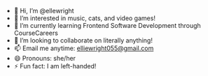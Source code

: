 - 👋 Hi, I’m @ellewright
- 👀 I’m interested in music, cats, and video games!
- 🌱 I’m currently learning Frontend Software Development through CourseCareers
- 💞️ I’m looking to collaborate on literally anything!
- 📫 Email me anytime: elliewright055@gmail.com
- 😄 Pronouns: she/her
- ⚡ Fun fact: I am left-handed!

<!---
ellewright/ellewright is a ✨ special ✨ repository because its `README.md` (this file) appears on your GitHub profile.
You can click the Preview link to take a look at your changes.
--->
